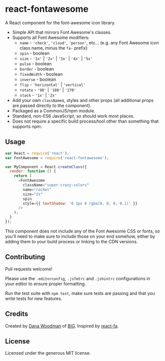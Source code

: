 # react-fontawesome

A React component for the font-awesome icon library.

- Simple API that mirrors Font Awesome's classes.
- Supports all Font Awesome modifiers:
  - `name` - `'check'`, `'cloud'`, `'person'`, etc... (e.g. any Font Awesome icon class name, minus the `fa-` prefix)
  - `spin` - boolean
  - `size` - `'1x'` | `'2x'` | `'3x'` | `'4x'` | `'5x'`
  - `pulse` - boolean
  - `border` - boolean
  - `fixedWidth` - boolean
  - `inverse` - boolean
  - `flip` - `'horizontal'` | `'vertical'`
  - `rotate` - `'90'` | `'180'` | `'270'`
  - `stack` - `'1x'` | `'2x'`
- Add your own `className`s, styles and other props (all additional props are passed directly to the component).
- Packaged as a CommonJS/npm module.
- Standard, non-ES6 JavaScript, so should work most places.
- Does not require a specific build process/tool other than something that supports npm.


## Usage

```js
var React = require('react');
var FontAwesome = require('react-fontawesome');

var MyComponent = React.createClass({
  render: function () {
    return (
      <FontAwesome
        className="super-crazy-colors"
        name="rocket"
        size="2x"
        spin
        style={{ textShadow: '0 1px 0 rgba(0, 0, 0, 0.1)' }}
      />
    );
  }
});
```

This component does not include any of the Font Awesome CSS or fonts, so you'll need to make sure to include those on your end somehow, either by adding them to your build process or linking to the CDN versions.


## Contributing

Pull requests welcome! 

Please use the `.editorconfig`, `.jsfmtrc` and `.jshintrc` configurations in your editor to ensure proper formatting.

Run the test suite with `npm test`, make sure tests are passing and that you write tests for new features.


## Credits

Created by [Dana Woodman](http://danawoodman.com) of [BIG](http://builtbybig.com). Inspired by [react-fa](https://github.com/andreypopp/react-fa).


## License

Licensed under the generous MIT license.

